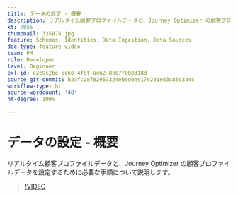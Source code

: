 ```yaml
---
title: データの設定 - 概要
description: リアルタイム顧客プロファイルデータと、Journey Optimizer の顧客プロファイルデータを設定するために必要な手順について説明します。
kt: 7855
thumbnail: 335878.jpg
feature: Schemas, Identities, Data Ingestion, Data Sources
doc-type: feature video
team: PM
role: Developer
level: Beginner
exl-id: e2e9c2be-5c60-4f6f-ae62-8e07f008318d
source-git-commit: b2afc28f82967324ebed0ee17e291e83c85c3a4c
workflow-type: ht
source-wordcount: '48'
ht-degree: 100%

---
```


# データの設定 - 概要

リアルタイム顧客プロファイルデータと、Journey Optimizer の顧客プロファイルデータを設定するために必要な手順について説明します。

>[!VIDEO](https://video.tv.adobe.com/v/335878?quality=12&learn=on)
